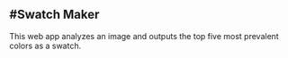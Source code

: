 #Swatch Maker
---

This web app analyzes an image and outputs the top five most prevalent colors as a swatch.